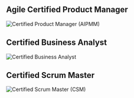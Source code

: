 ## Agile Certified Product Manager
![Certified Product Manager (AIPMM)](https://i.ibb.co/bv03MVL/cert-prod-mgr-AIPMM-Ann.png)

## Certified Business Analyst
![Certified Business Analyst](https://i.ibb.co/hM2KdPv/cert-BA-Ann.png)

## Certified Scrum Master
![Certified Scrum Master (CSM)](https://i.ibb.co/HYCqCKr/cert-csm-Ann.png)
